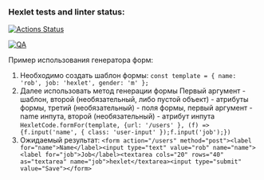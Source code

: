 ### Hexlet tests and linter status:

[![Actions Status](https://github.com/Creepycreep/typescript-project-81/actions/workflows/hexlet-check.yml/badge.svg)](https://github.com/Creepycreep/typescript-project-81/actions)

[![QA](https://github.com/Creepycreep/typescript-project-81/actions/workflows/QA.yml/badge.svg)](https://github.com/Creepycreep/typescript-project-81/actions/workflows/QA.yml)

Пример использования генератора форм:

1. Необходимо создать шаблон формы:
   `const template = { name: 'rob', job: 'hexlet', gender: 'm' };`
2. Далее использовать метод генерации формы
   Первый аргумент - шаблон, второй (необязательный, либо пустой объект) - атрибуты формы, третий (необязательный) - поля формы, первый аргумент - name инпута, второй (необязательный) - атрибут инпута
   `HexletCode.formFor(template, {url: '/users' }, (f) => {f.input('name', { class: 'user-input' });f.input('job');})`
3. Ожидаемый результат:
   `<form action="/users" method="post"><label for="name">Name</label><input type="text" value="rob" name="name"><label for="job">Job</label><textarea cols="20" rows="40" as="textarea" name="job">hexlet</textarea><input type="submit" value="Save"></form>`
